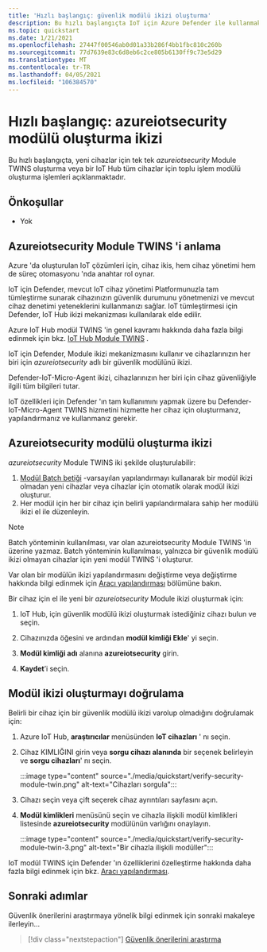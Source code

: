 ```yaml
---
title: 'Hızlı başlangıç: güvenlik modülü ikizi oluşturma'
description: Bu hızlı başlangıçta IoT için Azure Defender ile kullanmak üzere IoT modülü ikizi için bir Defender oluşturma hakkında bilgi edinin.
ms.topic: quickstart
ms.date: 1/21/2021
ms.openlocfilehash: 27447f00546ab0d01a33b286f4bb1fbc810c260b
ms.sourcegitcommit: 77d7639e83c6d8eb6c2ce805b6130ff9c73e5d29
ms.translationtype: MT
ms.contentlocale: tr-TR
ms.lasthandoff: 04/05/2021
ms.locfileid: "106384570"
---
```

# <a name="quickstart-create-an-azureiotsecurity-module-twin"></a>Hızlı başlangıç: azureiotsecurity modülü oluşturma ikizi

Bu hızlı başlangıçta, yeni cihazlar için tek tek _azureiotsecurity_ Module TWINS oluşturma veya bir IoT Hub tüm cihazlar için toplu işlem modülü oluşturma işlemleri açıklanmaktadır.

## <a name="prerequisites"></a>Önkoşullar

- Yok

## <a name="understanding-azureiotsecurity-module-twins"></a>Azureiotsecurity Module TWINS 'i anlama

Azure 'da oluşturulan IoT çözümleri için, cihaz ikis, hem cihaz yönetimi hem de süreç otomasyonu 'nda anahtar rol oynar.

IoT için Defender, mevcut IoT cihaz yönetimi Platformunuzla tam tümleştirme sunarak cihazınızın güvenlik durumunu yönetmenizi ve mevcut cihaz denetimi yeteneklerini kullanmanızı sağlar.
IoT tümleştirmesi için Defender, IoT Hub ikizi mekanizması kullanılarak elde edilir.

Azure IoT Hub modül TWINS 'in genel kavramı hakkında daha fazla bilgi edinmek için bkz. [IoT Hub Module TWINS](../iot-hub/iot-hub-devguide-module-twins.md) .

IoT için Defender, Module ikizi mekanizmasını kullanır ve cihazlarınızın her biri için _azureiotsecurity_ adlı bir güvenlik modülünü ikizi.

Defender-IoT-Micro-Agent ikizi, cihazlarınızın her biri için cihaz güvenliğiyle ilgili tüm bilgileri tutar.

IoT özellikleri için Defender 'ın tam kullanımını yapmak üzere bu Defender-IoT-Micro-Agent TWINS hizmetini hizmette her cihaz için oluşturmanız, yapılandırmanız ve kullanmanız gerekir.

## <a name="create-azureiotsecurity-module-twin"></a>Azureiotsecurity modülü oluşturma ikizi

_azureiotsecurity_ Module TWINS iki şekilde oluşturulabilir:

1. [Modül Batch betiği](https://aka.ms/iot-security-github-create-module) -varsayılan yapılandırmayı kullanarak bir modül ikizi olmadan yeni cihazlar veya cihazlar için otomatik olarak modül ikizi oluşturur.
1. Her modül için her bir cihaz için belirli yapılandırmalara sahip her modülü ikizi el ile düzenleyin.

>[!NOTE]
> Batch yönteminin kullanılması, var olan azureiotsecurity Module TWINS 'in üzerine yazmaz. Batch yönteminin kullanılması, yalnızca bir güvenlik modülü ikizi olmayan cihazlar için yeni modül TWINS 'i oluşturur.

Var olan bir modülün ikizi yapılandırmasını değiştirme veya değiştirme hakkında bilgi edinmek için [Aracı yapılandırması](how-to-agent-configuration.md) bölümüne bakın.

Bir cihaz için el ile yeni bir _azureiotsecurity_ Module ikizi oluşturmak için:

1. IoT Hub, için güvenlik modülü ikizi oluşturmak istediğiniz cihazı bulun ve seçin.

1. Cihazınızda öğesini ve ardından **modül kimliği Ekle**' yi seçin.

1. **Modül kimliği adı** alanına **azureiotsecurity** girin.

1. **Kaydet**’i seçin.

## <a name="verify-creation-of-a-module-twin"></a>Modül ikizi oluşturmayı doğrulama

Belirli bir cihaz için bir güvenlik modülü ikizi varolup olmadığını doğrulamak için:

1. Azure IoT Hub, **araştırıcılar** menüsünden **IoT cihazları** ' nı seçin.

1. Cihaz KIMLIĞINI girin veya **sorgu cihazı alanında** bir seçenek belirleyin ve **sorgu cihazları**' nı seçin.

    :::image type="content" source="./media/quickstart/verify-security-module-twin.png" alt-text="Cihazları sorgula":::

1. Cihazı seçin veya çift seçerek cihaz ayrıntıları sayfasını açın.

1. **Modül kimlikleri** menüsünü seçin ve cihazla ilişkili modül kimlikleri listesinde **azureiotsecurity** modülünün varlığını onaylayın.

    :::image type="content" source="./media/quickstart/verify-security-module-twin-3.png" alt-text="Bir cihazla ilişkili modüller":::

IoT modül TWINS için Defender 'ın özelliklerini özelleştirme hakkında daha fazla bilgi edinmek için bkz. [Aracı yapılandırması](how-to-agent-configuration.md).

## <a name="next-steps"></a>Sonraki adımlar

Güvenlik önerilerini araştırmaya yönelik bilgi edinmek için sonraki makaleye ilerleyin...

> [!div class="nextstepaction"]
> [Güvenlik önerilerini araştırma](quickstart-investigate-security-recommendations.md)